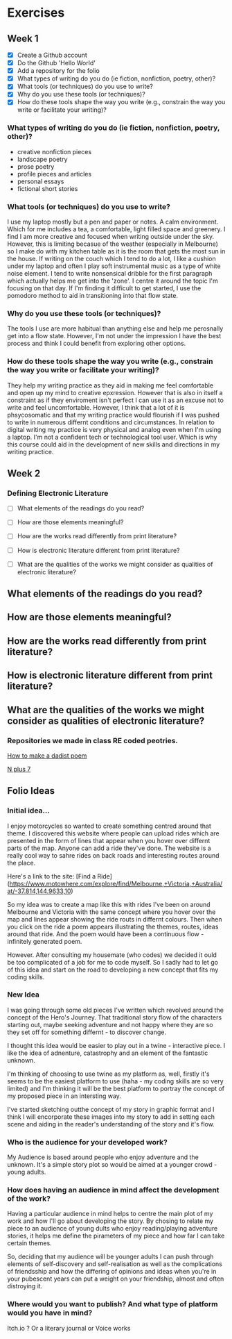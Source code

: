 # Exercises 

## Week 1 

- [X] Create a Github account 
- [X] Do the Github 'Hello World' 
- [X] Add a repository for the folio
- [X] What types of writing do you do (ie fiction, nonfiction, poetry, other)? 
- [X] What tools (or techniques) do you use to write? 
- [X] Why do you use these tools (or techniques)?
- [X] How do these tools shape the way you write (e.g., constrain the way you write or facilitate your writing)? 

### What types of writing do you do (ie fiction, nonfiction, poetry, other)?

- creative nonfiction pieces 
- landscape poetry 
- prose poetry 
- profile pieces and articles
- personal essays 
- fictional short stories 

### What tools (or techniques) do you use to write? 
I use my laptop mostly but a pen and paper or notes. A calm environment. Which for me includes a tea, a comfortable, light filled space and greenery. I find I am more creative and focused when writing outside under the sky. However, this is limiting becasue of the weather (especially in Melbourne) so I make do with my kitchen table as it is the room that gets the most sun in the house. If writing on the couch which I tend to do a lot, I like a cushion under my laptop and often I play soft instrumental music as a type of white noise element. I tend to write nonsensical dribble for the first paragraph which actually helps me get into the 'zone'. I centre it around the topic I'm focusing on that day. If I'm finding it difficult to get started, I use the pomodoro method to aid in transitioning into that flow state.

### Why do you use these tools (or techniques)?
The tools I use are more habitual than anything else and help me perosnally get into a flow state. However, I'm not under the impression I have the best process and think I could benefit from exploring other options. 

### How do these tools shape the way you write (e.g., constrain the way you write or facilitate your writing)? 
They help my writing practice as they aid in making me feel comfortable and open up my mind to creative epxression. However that is also in itself a constraint as if they enviroment isn't perfect I can use it as an excuse not to write and feel uncomfortable. However, I think that a lot of it is phsycosomatic and that my writing practice would flourish if I was pushed to write in numerous differnt conditions and circumstances. In relation to digital writing my practice is very physical and analog even when I'm using a laptop. I'm not a confident tech or technological tool user. Which is why this course could aid in the development of new skills and directions in my writing practice. 



## Week 2 

### Defining Electronic Literature 

- [ ] What elements of the readings do you read? 
- [ ] How are those elements meaningful? 
- [ ] How are the works read differently from print literature?
- [ ] How is electronic literature different from print literature?
- [ ] What are the qualities of the works we might consider as qualities of electronic literature?


## What elements of the readings do you read? 

## How are those elements meaningful? 

## How are the works read differently from print literature?

## How is electronic literature different from print literature?

## What are the qualities of the works we might consider as qualities of electronic literature?


### Repositories we made in class RE coded peotries. 

[How to make a dadist poem](https://github.com/EmilyyDale/to-make-a-dadaist-poem)

[N plus 7](https://github.com/EmilyyDale/n-plus-7)


## Folio Ideas


### Initial idea... 

I enjoy motorcycles so wanted to create something centred around that theme. I discovered this website where people can upload rides which are presented in the form of lines that appear when you hover over differnt parts of the map. Anyone can add a ride they've done. The website is a really cool way to sahre rides on back roads and interesting routes around the place. 

Here's a link to the site: [Find a Ride] (https://www.motowhere.com/explore/find/Melbourne,+Victoria,+Australia/at/-37.814,144.9633,10)

So my idea was to create a map like this with rides I've been on around Melbourne and Victoria with the same concept where you hover over the map and lines appear showing the ride routs in differnt colours. Then when you click on the ride a poem appears illustrating the themes, routes, ideas around that ride. And the poem would have been a continuous flow - infinitely generated poem. 

However. After consulting my housemate (who codes) we decided it ould be too complicated of a job for me to code myself. So I sadly had to let go of this idea and start on the road to developing a new concept that fits my coding skills. 

### New Idea 

I was going through some old pieces I've written which revolved around the concept of the Hero's Journey. That traditional story flow of the characters starting out, maybe seeking adventure and not happy where they are so they set off for something differnt - to discover change. 

I thought this idea would be easier to play out in a twine - interactive piece. I like the idea of adnenture, catastrophy and an element of the fantastic unknown. 

I'm thinking of choosing to use twine as my platform as, well, firstly it's seems to be the easiest platform to use (haha - my coding skills are so very limited) and I'm thinking it will be the best platform to portray the concept of my proposed piece in an intersting way. 


I've started sketching outthe concept of my story in graphic format and I think I will encorporate these images into my story to add in setting each scene and aiding in the reader's understanding of the story and it's flow. 

### Who is the audience for your developed work? 

My Audience is based around people who enjoy adventure and the unknown. It's a simple story plot so would be aimed at a younger crowd - young adults.

### How does having an audience in mind affect the development of the work? 

Having a particular audience in mind helps to centre the main plot of my work and how I'll go about developing the story. By chosing to relate my piece to an audience of young dults who enjoy reading/playing adventure stories, it helps me define the pirameters of my piece and how far I can take certain themes. 

So, deciding that my audience will be younger adults I can push through elements of self-discovery and self-realisation as well as the complications of friendsship and how the differing of opinions and ideas when you're in your pubescent years can put a weight on your friendship, almost and often distroying it.

### Where would you want to publish? And what type of platform would you have in mind? 

Itch.io ? Or a literary journal or Voice works 
